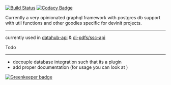 

[![Build Status](https://travis-ci.org/devinit/graphql-next.svg?branch=master)](https://travis-ci.org/devinit/graphql-next)
[![Codacy Badge](https://api.codacy.com/project/badge/Grade/e501f77141774b74979c60d5cfd219ac)](https://www.codacy.com/app/epicallan/graphql-next?utm_source=github.com&amp;utm_medium=referral&amp;utm_content=devinit/graphql-next&amp;utm_campaign=Badge_Grade)


Currently a very opinionated graphql framework with postgres db support with util functions and other goodies specific for devinit projects.

______________________________________

currently used in [datahub-api](https://github.com/devinit/datahub-api) & [di-pdfs/ssc-api](https://github.com/devinit/di-pdfs/tree/master/packages/ssc-api)

Todo
_____________

 - decouple database integration such that its a plugin
 - add proper documentation (for usage you can look at )

[![Greenkeeper badge](https://badges.greenkeeper.io/devinit/graphql-next.svg)](https://greenkeeper.io/)